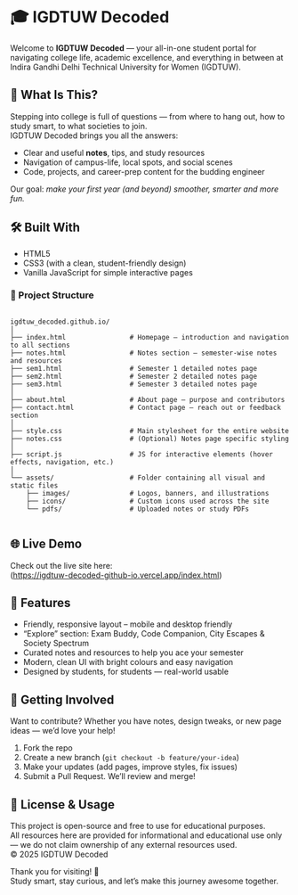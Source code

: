 # 🎓 IGDTUW Decoded

Welcome to **IGDTUW Decoded** — your all-in-one student portal for navigating college life, academic excellence, and everything in between at Indira Gandhi Delhi Technical University for Women (IGDTUW).

## 🚀 What Is This?

Stepping into college is full of questions — from where to hang out, how to study smart, to what societies to join.  
IGDTUW Decoded brings you all the answers:  
- Clear and useful **notes**, tips, and study resources  
- Navigation of campus-life, local spots, and social scenes  
- Code, projects, and career-prep content for the budding engineer  

Our goal: *make your first year (and beyond) smoother, smarter and more fun.*

## 🛠️ Built With
- HTML5  
- CSS3 (with a clean, student-friendly design)  
- Vanilla JavaScript for simple interactive pages  

### 📂 Project Structure
<pre><code>
igdtuw_decoded.github.io/
│
├── index.html                # Homepage – introduction and navigation to all sections
├── notes.html                # Notes section – semester-wise notes and resources
├── sem1.html                 # Semester 1 detailed notes page
├── sem2.html                 # Semester 2 detailed notes page
├── sem3.html                 # Semester 3 detailed notes page
│
├── about.html                # About page – purpose and contributors
├── contact.html              # Contact page – reach out or feedback section
│
├── style.css                 # Main stylesheet for the entire website
├── notes.css                 # (Optional) Notes page specific styling
│
├── script.js                 # JS for interactive elements (hover effects, navigation, etc.)
│
└── assets/                   # Folder containing all visual and static files
    ├── images/               # Logos, banners, and illustrations
    ├── icons/                # Custom icons used across the site
    └── pdfs/                 # Uploaded notes or study PDFs

</code></pre>

## 🌐 Live Demo

Check out the live site here:  
(https://igdtuw-decoded-github-io.vercel.app/index.html)

## 🎯 Features

- Friendly, responsive layout – mobile and desktop friendly  
- “Explore” section: Exam Buddy, Code Companion, City Escapes & Society Spectrum  
- Curated notes and resources to help you ace your semester  
- Modern, clean UI with bright colours and easy navigation  
- Designed by students, for students — real-world usable  

## 🤝 Getting Involved

Want to contribute? Whether you have notes, design tweaks, or new page ideas — we’d love your help!

1. Fork the repo  
2. Create a new branch (`git checkout -b feature/your-idea`)  
3. Make your updates (add pages, improve styles, fix issues)  
4. Submit a Pull Request. We’ll review and merge!

## 📝 License & Usage

This project is open-source and free to use for educational purposes.  
All resources here are provided for informational and educational use only — we do not claim ownership of any external resources used.  
© 2025 IGDTUW Decoded

Thank you for visiting! 🎉  
Study smart, stay curious, and let’s make this journey awesome together.

